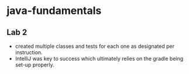 # java-fundamentals

## Lab 2

- created multiple classes and tests for each one as designated per instruction.
- IntelliJ was key to success which ultimately relies on the gradle being set-up properly.

